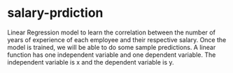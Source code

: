 # salary-prdiction
Linear Regression model to learn the correlation between the number of years of experience of each employee and their respective salary. Once the model is trained, we will be able to do some sample predictions.
A linear function has one independent variable and one dependent variable. The independent variable is x and the dependent variable is y.
